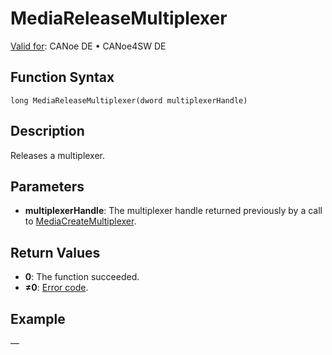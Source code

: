 # MediaReleaseMultiplexer

[Valid for](../../../Shared/FeatureAvailability.md):  CANoe DE • CANoe4SW DE

## Function Syntax

```
long MediaReleaseMultiplexer(dword multiplexerHandle)
```

## Description

Releases a multiplexer.

## Parameters

- **multiplexerHandle**: The multiplexer handle returned previously by a call to [MediaCreateMultiplexer](CAPLfunctionMediaCreateMultiplexer.md).

## Return Values

- **0**: The function succeeded.
- **≠0**: [Error code](../CAPLfunctionsMediaErrorCodes.md).

## Example

—
